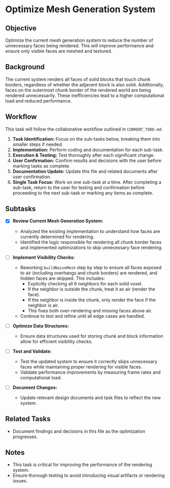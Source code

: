 # Optimize Mesh Generation System

## Objective
Optimize the current mesh generation system to reduce the number of unnecessary faces being rendered. This will improve performance and ensure only visible faces are meshed and textured.

## Background
The current system renders all faces of solid blocks that touch chunk borders, regardless of whether the adjacent block is also solid. Additionally, faces on the outermost chunk border of the rendered world are being rendered unnecessarily. These inefficiencies lead to a higher computational load and reduced performance.

## Workflow
This task will follow the collaborative workflow outlined in `CURRENT_TODO.md`:
1. **Task Identification:** Focus on the sub-tasks below, breaking them into smaller steps if needed.
2. **Implementation:** Perform coding and documentation for each sub-task.
3. **Execution & Testing:** Test thoroughly after each significant change.
4. **User Confirmation:** Confirm results and decisions with the user before marking tasks as complete.
5. **Documentation Update:** Update this file and related documents after user confirmation.
6. **Single Task Focus:** Work on one sub-task at a time. After completing a sub-task, return to the user for testing and confirmation before proceeding to the next sub-task or marking any items as complete.

## Subtasks
- [x] **Review Current Mesh Generation System:**
  - Analyzed the existing implementation to understand how faces are currently determined for rendering.
  - Identified the logic responsible for rendering all chunk border faces and implemented optimizations to skip unnecessary face rendering.

- [ ] **Implement Visibility Checks:**
  - Reworking `buildNaiveMesh` step by step to ensure all faces exposed to air (including overhangs and chunk borders) are rendered, and hidden faces are skipped. This includes:
    - Explicitly checking all 6 neighbors for each solid voxel.
    - If the neighbor is outside the chunk, treat it as air (render the face).
    - If the neighbor is inside the chunk, only render the face if the neighbor is air.
    - This fixes both over-rendering and missing faces above air.
  - Continue to test and refine until all edge cases are handled.

- [ ] **Optimize Data Structures:**
  - Ensure data structures used for storing chunk and block information allow for efficient visibility checks.

- [ ] **Test and Validate:**
  - Test the updated system to ensure it correctly skips unnecessary faces while maintaining proper rendering for visible faces.
  - Validate performance improvements by measuring frame rates and computational load.

- [ ] **Document Changes:**
  - Update relevant design documents and task files to reflect the new system.

## Related Tasks
- Document findings and decisions in this file as the optimization progresses.

## Notes
- This task is critical for improving the performance of the rendering system.
- Ensure thorough testing to avoid introducing visual artifacts or rendering issues.
